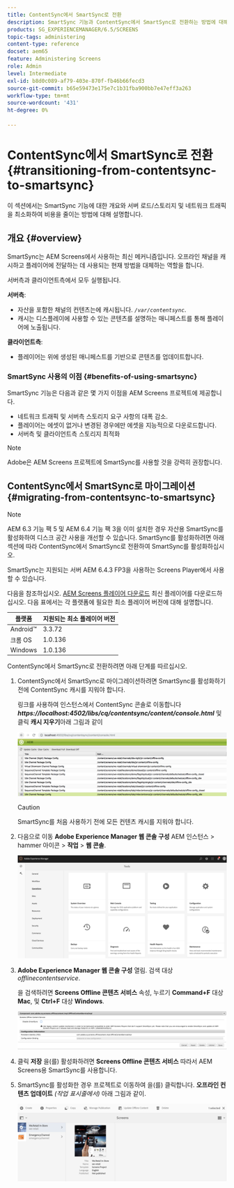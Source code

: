 ```yaml
---
title: ContentSync에서 SmartSync로 전환
description: SmartSync 기능과 ContentSync에서 SmartSync로 전환하는 방법에 대해 자세히 알아보십시오.
products: SG_EXPERIENCEMANAGER/6.5/SCREENS
topic-tags: administering
content-type: reference
docset: aem65
feature: Administering Screens
role: Admin
level: Intermediate
exl-id: b8d0c089-af79-403e-870f-fb46b66fecd3
source-git-commit: b65e59473e175e7c1b31fba900bb7e47eff3a263
workflow-type: tm+mt
source-wordcount: '431'
ht-degree: 0%

---
```


# ContentSync에서 SmartSync로 전환 {#transitioning-from-contentsync-to-smartsync}

이 섹션에서는 SmartSync 기능에 대한 개요와 서버 로드/스토리지 및 네트워크 트래픽을 최소화하여 비용을 줄이는 방법에 대해 설명합니다.

## 개요 {#overview}

SmartSync는 AEM Screens에서 사용하는 최신 메커니즘입니다. 오프라인 채널을 캐시하고 플레이어에 전달하는 데 사용되는 현재 방법을 대체하는 역할을 합니다.

서버측과 클라이언트측에서 모두 실행됩니다.

**서버측**:

* 자산을 포함한 채널의 컨텐츠는에 캐시됩니다. *`/var/contentsync`*.
* 캐시는 디스플레이에 사용할 수 있는 콘텐츠를 설명하는 매니페스트를 통해 플레이어에 노출됩니다.

**클라이언트측**:

* 플레이어는 위에 생성된 매니페스트를 기반으로 콘텐츠를 업데이트합니다.

### SmartSync 사용의 이점 {#benefits-of-using-smartsync}

SmartSync 기능은 다음과 같은 몇 가지 이점을 AEM Screens 프로젝트에 제공합니다.

* 네트워크 트래픽 및 서버측 스토리지 요구 사항의 대폭 감소.
* 플레이어는 에셋이 없거나 변경된 경우에만 에셋을 지능적으로 다운로드합니다.
* 서버측 및 클라이언트측 스토리지 최적화

>[!NOTE]
>
>Adobe은 AEM Screens 프로젝트에 SmartSync를 사용할 것을 강력히 권장합니다.

## ContentSync에서 SmartSync로 마이그레이션 {#migrating-from-contentsync-to-smartsync}

>[!NOTE]
>
>AEM 6.3 기능 팩 5 및 AEM 6.4 기능 팩 3을 이미 설치한 경우 자산용 SmartSync를 활성화하여 디스크 공간 사용을 개선할 수 있습니다. SmartSync를 활성화하려면 아래 섹션에 따라 ContentSync에서 SmartSync로 전환하여 SmartSync를 활성화하십시오.
>
>SmartSync는 지원되는 서버 AEM 6.4.3 FP3을 사용하는 Screens Player에서 사용할 수 있습니다.
>
>다음을 참조하십시오. [AEM Screens 플레이어 다운로드](https://download.macromedia.com/screens/) 최신 플레이어를 다운로드하십시오. 다음 표에서는 각 플랫폼에 필요한 최소 플레이어 버전에 대해 설명합니다.

| **플랫폼** | **지원되는 최소 플레이어 버전** |
|---|---|
| Android™ | 3.3.72 |
| 크롬 OS | 1.0.136 |
| Windows | 1.0.136 |

ContentSync에서 SmartSync로 전환하려면 아래 단계를 따르십시오.

1. ContentSync에서 SmartSync로 마이그레이션하려면 SmartSync를 활성화하기 전에 ContentSync 캐시를 지워야 합니다.

   링크를 사용하여 인스턴스에서 ContentSync 콘솔로 이동합니다 ***https://localhost:4502/libs/cq/contentsync/content/console.html*** 및 클릭 **캐시 지우기**&#x200B;아래 그림과 같이

   ![clear_contesync_cache](assets/clear_contesync_cache.png)

   >[!CAUTION]
   >
   >SmartSync를 처음 사용하기 전에 모든 컨텐츠 캐시를 지워야 합니다.

1. 다음으로 이동 **Adobe Experience Manager 웹 콘솔 구성** AEM 인스턴스 > hammer 아이콘 > **작업** > **웹 콘솔**.

   ![screen_shot_2019-02-11at15339pm](assets/screen_shot_2019-02-11at15339pm.png)

1. **Adobe Experience Manager 웹 콘솔 구성** 열림. 검색 대상 *offlinecontentservice*.

   을 검색하려면 **Screens Offline 콘텐츠 서비스** 속성, 누르기 **Command+F** 대상 **Mac**, 및 **Ctrl+F** 대상 **Windows**.

   ![screen_shot_2019-02-19at22643pm](assets/screen_shot_2019-02-19at22643pm.png)

1. 클릭 **저장** 을(를) 활성화하려면 **Screens Offline 콘텐츠 서비스** 따라서 AEM Screens용 SmartSync를 사용합니다.
1. SmartSync를 활성화한 경우 프로젝트로 이동하여 을(를) 클릭합니다. **오프라인 컨텐츠 업데이트** *(작업 표시줄에서)* 아래 그림과 같이.

   ![screen_shot_2019-02-25at102605am](assets/screen_shot_2019-02-25at102605am.png)
